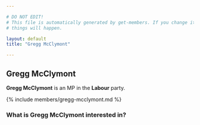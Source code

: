 ```yaml
---

# DO NOT EDIT!
# This file is automatically generated by get-members. If you change it, bad
# things will happen.

layout: default
title: "Gregg McClymont"

---
```


## Gregg McClymont

**Gregg McClymont** is an MP in the **Labour** party.

{% include members/gregg-mcclymont.md %}

### What is Gregg McClymont interested in?


